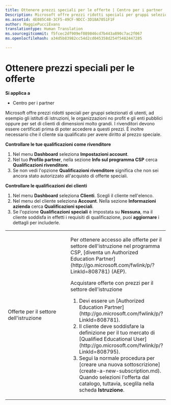 ```yaml
---
title: Ottenere prezzi speciali per le offerte | Centro per i partner
Description: Microsoft offre prezzi ridotti speciali per gruppi selezionati di utenti, ad esempio gli istituti di istruzioni, le organizzazioni no profit e gli enti pubblici oppure per set di clienti di dimensioni molto grandi.
ms.assetid: 4E085C48-3CF5-49CF-9DCC-3D18A7051F1F
author: MaggiePucciEvans
translationtype: Human Translation
ms.sourcegitcommit: f5fcec2df909ef089846cd7b443a890c7ac2f067
ms.openlocfilehash: a34d5b83982cc54d2cd045358d254f5482447285

---
```


# Ottenere prezzi speciali per le offerte

**Si applica a**

-  Centro per i partner

Microsoft offre prezzi ridotti speciali per gruppi selezionati di utenti, ad esempio gli istituti di istruzioni, le organizzazioni no profit e gli enti pubblici oppure per set di clienti di dimensioni molto grandi. I rivenditori devono essere certificati prima di poter accedere a questi prezzi. È inoltre necessario che il cliente sia qualificato per avere diritto al prezzo speciale.

**Controllare le tue qualificazioni come rivenditore**

1.  Nel menu **Dashboard** seleziona **Impostazioni account**.
2.  Nel tuo **Profilo partner**, nella sezione **Info sul programma CSP** cerca **Qualificazioni rivenditore**.
3.  Se non vedi l'opzione **Qualificazioni rivenditore** significa che non sei ancora stato autorizzato all'acquisto di offerte speciali.

**Controllare le qualificazioni dei clienti**

1.  Nel menu **Dashboard** seleziona **Clienti**. Scegli il cliente nell'elenco.
2.  Nel menu del cliente seleziona **Account**. Nella sezione **Informazioni azienda** cerca **Qualificazioni speciali**.
3.  Se l'opzione **Qualificazioni speciali** è impostata su **Nessuna**, ma il cliente soddisfa in effetti i requisiti di qualificazione, puoi **aggiornare** i dettagli per includerle.

<table>
<colgroup>
<col width="50%" />
<col width="50%" />
</colgroup>
<tbody>
<tr class="odd">
<td><p>Offerte per il settore dell'istruzione</p></td>
<td><p>Per ottenere accesso alle offerte per il settore dell'istruzione nel programma CSP, [diventa un Authorized Education Partner](http://go.microsoft.com/fwlink/p/?LinkId=808781) (AEP).</p>
<p>Acquistare offerte con prezzi per il settore dell'istruzione</strong></p>
<ol>
<li>Devi essere un [Authorized Education Partner](http://go.microsoft.com/fwlink/p/?LinkId=808781).</li>
<li>Il cliente deve soddisfare la definizione per il tuo mercato di [Qualified Educational User](http://go.microsoft.com/fwlink/p/?LinkId=808795).</li>
<li>Segui la normale procedura per [creare una nuova sottoscrizione](create-a-new-subscription.md). Quando selezioni l'offerta dal catalogo, tuttavia, sceglila nella scheda <strong>Istruzione</strong>.</li>
</ol></td>
</tr>
</tbody>
</table>

 

 

 






<!--HONumber=Jan17_HO2-->


